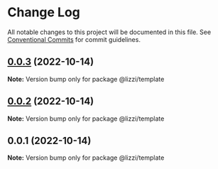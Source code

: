 # Change Log

All notable changes to this project will be documented in this file.
See [Conventional Commits](https://conventionalcommits.org) for commit guidelines.

## [0.0.3](https://github.com/lizzi-js/lizzi/compare/@lizzi/template@0.0.2...@lizzi/template@0.0.3) (2022-10-14)

**Note:** Version bump only for package @lizzi/template





## [0.0.2](https://github.com/lizzi-js/lizzi/compare/@lizzi/template@0.0.1...@lizzi/template@0.0.2) (2022-10-14)

**Note:** Version bump only for package @lizzi/template





## 0.0.1 (2022-10-14)

**Note:** Version bump only for package @lizzi/template
